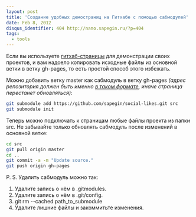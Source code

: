 ```yaml
---
layout: post
title: 'Создание удобных демостраниц на Гитхабе с помощью сабмодулей'
date: Feb 8, 2012
disqus_identifier: 404 http://nano.sapegin.ru/?p=404
tags:
  - tools
---
```


Если вы используете [гитхаб-страницы](http://pages.github.com/) для демонстрации своих проектов, и вам надоело копировать исходные файлы из основной ветки в ветку gh-pages, то есть простой способ этого избежать.

Можно добавить ветку master как сабмодуль в ветку gh-pages *(адрес репозитория должен быть именно [в таком формате](https://help.github.com/articles/using-submodules-with-pages), иначе страница перестанет обновляться)*:

```bash
git submodule add https://github.com/sapegin/social-likes.git src
git submodule init
```

Теперь можно подключать к страницам любые файлы проекта из папки src. Не забывайте только обновлять сабмодуль после изменений в основной ветке:

```bash
cd src
git pull origin master
cd ..
git commit -a -m "Update source."
git push origin gh-pages
```

P. S. Удалить сабмодуль можно так:

1. Удалите запись о нём в .gitmodules.
2. Удалите запись о нём в .git/config.
3. git rm --cached path_to_submodule
4. Удалите лишние файлы и закоммитьте изменения.
